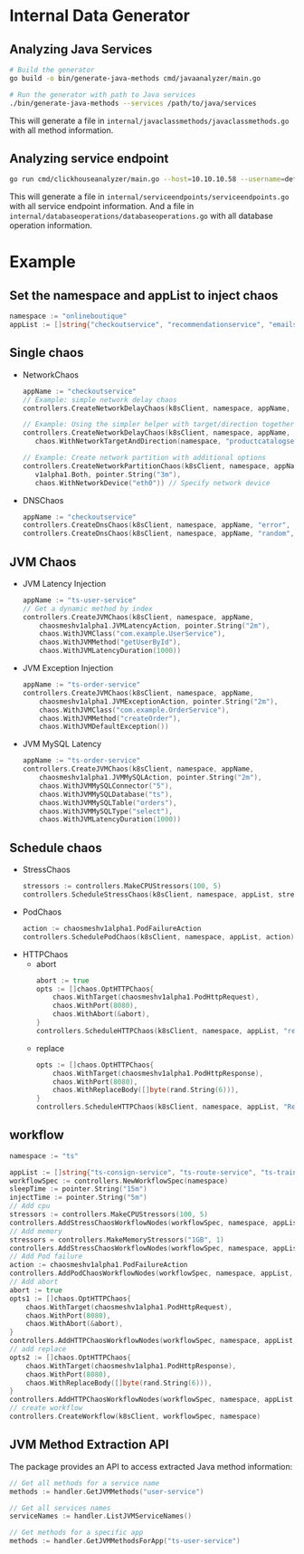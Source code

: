 # Internal Data Generator

## Analyzing Java Services
```bash
# Build the generator
go build -o bin/generate-java-methods cmd/javaanalyzer/main.go

# Run the generator with path to Java services
./bin/generate-java-methods --services /path/to/java/services
```

This will generate a file in `internal/javaclassmethods/javaclassmethods.go` with all method information.

## Analyzing service endpoint

```bash
go run cmd/clickhouseanalyzer/main.go --host=10.10.10.58 --username=default --password=password
```
This will generate a file in `internal/serviceendpoints/serviceendpoints.go` with all service endpoint information. And a file in `internal/databaseoperations/databaseoperations.go` with all database operation information.


# Example

## Set the namespace and appList to inject chaos
```go
namespace := "onlineboutique"
appList := []string{"checkoutservice", "recommendationservice", "emailservice", "paymentservice", "productcatalogservice"}
```

## Single chaos
- NetworkChaos
    ```go
    appName := "checkoutservice"
    // Example: simple network delay chaos
    controllers.CreateNetworkDelayChaos(k8sClient, namespace, appName, "100ms", "25", "10ms", pointer.String("2m"))

	// Example: Using the simpler helper with target/direction together
	controllers.CreateNetworkDelayChaos(k8sClient, namespace, appName, "100ms", "25", "10ms", pointer.String("2m"),
	   chaos.WithNetworkTargetAndDirection(namespace, "productcatalogservice", v1alpha1.Both))

	// Example: Create network partition with additional options
	controllers.CreateNetworkPartitionChaos(k8sClient, namespace, appName, "productcatalogservice",
	   v1alpha1.Both, pointer.String("3m"),
	   chaos.WithNetworkDevice("eth0")) // Specify network device
    ```
- DNSChaos
    ```go
    appName := "checkoutservice"
	controllers.CreateDnsChaos(k8sClient, namespace, appName, "error", []string{"*"}, pointer.String("2m"))
    controllers.CreateDnsChaos(k8sClient, namespace, appName, "random", []string{"*"}, pointer.String("2m"))
    ```

## JVM Chaos



- JVM Latency Injection
    ```go
    appName := "ts-user-service"
    // Get a dynamic method by index
    controllers.CreateJVMChaos(k8sClient, namespace, appName, 
        chaosmeshv1alpha1.JVMLatencyAction, pointer.String("2m"),
        chaos.WithJVMClass("com.example.UserService"),
        chaos.WithJVMMethod("getUserById"),
        chaos.WithJVMLatencyDuration(1000))
    ```

- JVM Exception Injection
    ```go
    appName := "ts-order-service"
    controllers.CreateJVMChaos(k8sClient, namespace, appName, 
        chaosmeshv1alpha1.JVMExceptionAction, pointer.String("2m"),
        chaos.WithJVMClass("com.example.OrderService"),
        chaos.WithJVMMethod("createOrder"),
        chaos.WithJVMDefaultException())
    ```

- JVM MySQL Latency
    ```go
    appName := "ts-order-service"
    controllers.CreateJVMChaos(k8sClient, namespace, appName, 
        chaosmeshv1alpha1.JVMMySQLAction, pointer.String("2m"),
        chaos.WithJVMMySQLConnector("5"),
        chaos.WithJVMMySQLDatabase("ts"),
        chaos.WithJVMMySQLTable("orders"),
        chaos.WithJVMMySQLType("select"),
        chaos.WithJVMLatencyDuration(1000))
    ```

## Schedule chaos
- StressChaos
    ```go
    stressors := controllers.MakeCPUStressors(100, 5)
    controllers.ScheduleStressChaos(k8sClient, namespace, appList, stressors, "cpu")
    ```
- PodChaos
    ```go
	action := chaosmeshv1alpha1.PodFailureAction
	controllers.SchedulePodChaos(k8sClient, namespace, appList, action)
    ```
- HTTPChaos
    - abort
        ```go
        abort := true
        opts := []chaos.OptHTTPChaos{
            chaos.WithTarget(chaosmeshv1alpha1.PodHttpRequest),
            chaos.WithPort(8080),
            chaos.WithAbort(&abort),
        }
        controllers.ScheduleHTTPChaos(k8sClient, namespace, appList, "request-abort", opts...)
        ```
    - replace
        ```go
        opts := []chaos.OptHTTPChaos{
            chaos.WithTarget(chaosmeshv1alpha1.PodHttpResponse),
            chaos.WithPort(8080),
            chaos.WithReplaceBody([]byte(rand.String(6))),
        }
        controllers.ScheduleHTTPChaos(k8sClient, namespace, appList, "Response-replace", opts...)
        ```

## workflow

```go
namespace := "ts"

appList := []string{"ts-consign-service", "ts-route-service", "ts-train-service", "ts-travel-service", "ts-basic-service", "ts-food-service", "ts-security-service", "ts-seat-service", "ts-routeplan-service", "ts-travel2-service"}
workflowSpec := controllers.NewWorkflowSpec(namespace)
sleepTime := pointer.String("15m")
injectTime := pointer.String("5m")
// Add cpu
stressors := controllers.MakeCPUStressors(100, 5)
controllers.AddStressChaosWorkflowNodes(workflowSpec, namespace, appList, stressors, "cpu", injectTime, sleepTime)
// Add memory
stressors = controllers.MakeMemoryStressors("1GB", 1)
controllers.AddStressChaosWorkflowNodes(workflowSpec, namespace, appList, stressors, "memory", injectTime, sleepTime)
// Add Pod failure
action := chaosmeshv1alpha1.PodFailureAction
controllers.AddPodChaosWorkflowNodes(workflowSpec, namespace, appList, action, injectTime, sleepTime)
// Add abort
abort := true
opts1 := []chaos.OptHTTPChaos{
    chaos.WithTarget(chaosmeshv1alpha1.PodHttpRequest),
    chaos.WithPort(8080),
    chaos.WithAbort(&abort),
}
controllers.AddHTTPChaosWorkflowNodes(workflowSpec, namespace, appList, "request-abort", injectTime, sleepTime, opts1...)
// add replace
opts2 := []chaos.OptHTTPChaos{
    chaos.WithTarget(chaosmeshv1alpha1.PodHttpResponse),
    chaos.WithPort(8080),
    chaos.WithReplaceBody([]byte(rand.String(6))),
}
controllers.AddHTTPChaosWorkflowNodes(workflowSpec, namespace, appList, "response-replace", injectTime, sleepTime, opts2...)
// create workflow
controllers.CreateWorkflow(k8sClient, workflowSpec, namespace)
```

## JVM Method Extraction API

The package provides an API to access extracted Java method information:

```go
// Get all methods for a service name
methods := handler.GetJVMMethods("user-service")

// Get all services names
serviceNames := handler.ListJVMServiceNames()

// Get methods for a specific app
methods := handler.GetJVMMethodsForApp("ts-user-service")
```